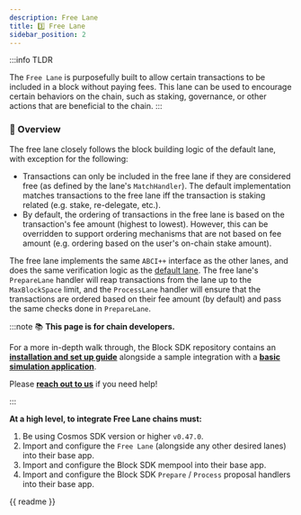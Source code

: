 ```yaml
---
description: Free Lane
title: 3️⃣ Free Lane
sidebar_position: 2
---
```


:::info TLDR

The `Free Lane` is purposefully built to allow certain transactions to be included in a block without paying fees. This lane can be used to encourage certain behaviors on the chain, such as staking, governance, or other actions that are beneficial to the chain.
:::

### 📖 Overview

The free lane closely follows the block building logic of the default lane, with exception for the following:

- Transactions can only be included in the free lane if they are considered free (as defined by the lane's `MatchHandler`). The default implementation matches transactions to the free lane iff the transaction is staking related (e.g. stake, re-delegate, etc.).
- By default, the ordering of transactions in the free lane is based on the transaction's fee amount (highest to lowest). However, this can be overridden to support ordering mechanisms that are not based on fee amount (e.g. ordering based on the user's on-chain stake amount).

The free lane implements the same `ABCI++` interface as the other lanes, and does the same verification logic as the [default lane](default). The free lane's `PrepareLane` handler will reap transactions from the lane up to the `MaxBlockSpace` limit, and the `ProcessLane` handler will ensure that the transactions are ordered based on their fee amount (by default) and pass the same checks done in `PrepareLane`.

:::note 📚 **This page is for chain developers.**

For a more in-depth walk through, the Block SDK repository contains an [**installation and set up guide**](https://github.com/skip-mev/pob#readme) alongside a sample integration with a [**basic simulation application**](https://github.com/skip-mev/pob/blob/main/tests/app/app.go).

Please [**reach out to us**](https://skip.money/contact) if you need help!

:::

**At a high level, to integrate Free Lane chains must:**

1. Be using Cosmos SDK version or higher `v0.47.0`.
2. Import and configure the `Free Lane` (alongside any other desired lanes) into their base app.
3. Import and configure the Block SDK mempool into their base app.
4. Import and configure the Block SDK `Prepare` / `Process` proposal handlers into their base app.

{{ readme }}
